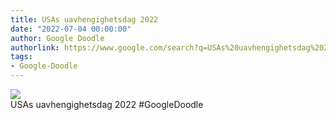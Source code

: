```yaml
---
title: USAs uavhengighetsdag 2022
date: "2022-07-04 00:00:00"
author: Google Doodle
authorlink: https://www.google.com/search?q=USAs%20uavhengighetsdag%202022
tags:
- Google-Doodle
---
```

<img src="https://www.google.com/logos/doodles/2022/fourth-of-july-2022-6753651837109457-law.gif" referrerpolicy="no-referrer"><br>USAs uavhengighetsdag 2022 #GoogleDoodle